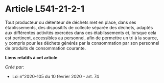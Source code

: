 # Article L541-21-2-1

Tout producteur ou détenteur de déchets met en place, dans ses établissements, des dispositifs de collecte séparée des
déchets, adaptés aux différentes activités exercées dans ces établissements et, lorsque cela est pertinent, accessibles au
personnel, afin de permettre un tri à la source, y compris pour les déchets générés par la consommation par son personnel de
produits de consommation courante.

**Liens relatifs à cet article**

_Créé par_:

  - Loi n°2020-105 du 10 février 2020 - art. 74
